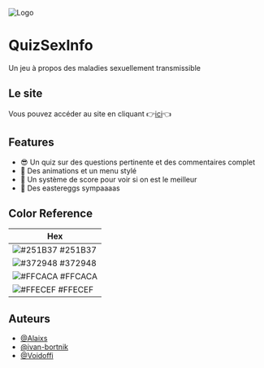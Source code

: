 
![Logo](https://raw.githubusercontent.com/Voidoffi/N2i/main/logoTitle.png)



# QuizSexInfo

Un jeu à propos des maladies sexuellement transmissible


## Le site

Vous pouvez accéder au site en cliquant 👉[ici](https://alaixs.github.io/N2i/)👈


## Features

- 😎 Un quiz sur des questions pertinente et des commentaires complet
- 💫 Des animations et un menu stylé
- 💯 Un système de score pour voir si on est le meilleur
- 🥚 Des eastereggs sympaaaas

## Color Reference

| Hex                                                                |
| ------------------------------------------------------------------ |
![#251B37](https://via.placeholder.com/30/251B37?text=+) #251B37 |
![#372948](https://via.placeholder.com/30/372948?text=+) #372948 |
![#FFCACA](https://via.placeholder.com/30/FFCACA?text=+) #FFCACA |
![#FFECEF](https://via.placeholder.com/30/FFECEF?text=+) #FFECEF |

## Auteurs

- [@Alaixs](https://github.com/Alaixs)
- [@ivan-bortnik](https://github.com/ivan-bortnik)
- [@Voidoffi](https://github.com/Voidoffi)
